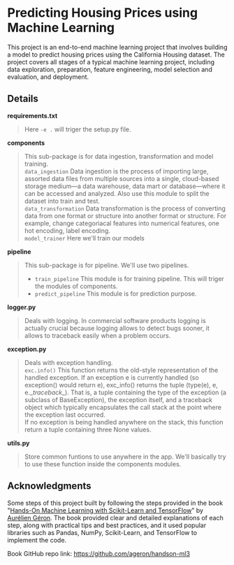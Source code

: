 # Predicting Housing Prices using Machine Learning

This project is an end-to-end machine learning project that involves building a model to predict housing prices using the California Housing dataset. The project covers all stages of a typical machine learning project, including data exploration, preparation, feature engineering, model selection and evaluation, and deployment.

## Details

**requirements.txt**
> Here `-e .` will triger the setup.py file.

**components**
> This sub-package is for data ingestion, transformation and model training.  
`data_ingestion` Data ingestion is the process of importing large, assorted data files from multiple sources into a single, cloud-based storage medium—a data warehouse, data mart or database—where it can be accessed and analyzed. Also use this module to split the dataset into train and test.  
`data_transformation` Data transformation is the process of converting data from one format or structure into another format or structure. For example, change categoriacal features into numerical features, one hot encoding, label encoding.  
`model_trainer` Here we'll train our models

**pipeline**
> This sub-package is for pipeline. We'll use two pipelines.  
> - `train_pipeline` This module is for training pipeline. This will triger the modules of components. 
> - `predict_pipeline` This module is for prediction purpose. 

**logger.py**

> Deals with logging. In commercial software products logging is actually crucial because logging allows to detect bugs sooner, it allows to traceback easily when a problem occurs.

**exception.py**

> Deals with exception handling.  
`exc.info()` This function returns the old-style representation of the handled exception. If an exception e is currently handled (so exception() would return e), exc_info() returns the tuple (type(e), e, e.\__traceback__). That is, a tuple containing the type of the exception (a subclass of BaseException), the exception itself, and a traceback object which typically encapsulates the call stack at the point where the exception last occurred.  
If no exception is being handled anywhere on the stack, this function return a tuple containing three None values.

**utils.py**

> Store common funtions to use anywhere in the app. We'll basically try to use these function inside the components modules.

## Acknowledgments

Some steps of this project built by following the steps provided in the book "[Hands-On Machine Learning with Scikit-Learn and TensorFlow](https://www.oreilly.com/library/view/hands-on-machine-learning/9781491962282/)" by [Aurélien Géron](https://github.com/ageron). The book provided clear and detailed explanations of each step, along with practical tips and best practices, and it used popular libraries such as Pandas, NumPy, Scikit-Learn, and TensorFlow to implement the code. 

Book GitHub repo link: https://github.com/ageron/handson-ml3